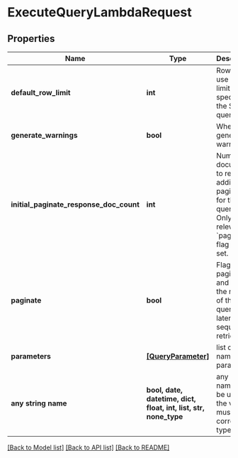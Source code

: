 # ExecuteQueryLambdaRequest


## Properties
Name | Type | Description | Notes
------------ | ------------- | ------------- | -------------
**default_row_limit** | **int** | Row limit to use if no limit specified in the SQL query text | [optional] 
**generate_warnings** | **bool** | Whether to generate warnings | [optional] 
**initial_paginate_response_doc_count** | **int** | Number of documents to return in addition to paginating for this query call. Only relevant if &#x60;paginate&#x60; flag is also set. | [optional] 
**paginate** | **bool** | Flag to paginate and store the results of this query for later / sequential retrieval. | [optional] 
**parameters** | [**[QueryParameter]**](QueryParameter.md) | list of named parameters | [optional] 
**any string name** | **bool, date, datetime, dict, float, int, list, str, none_type** | any string name can be used but the value must be the correct type | [optional]

[[Back to Model list]](../README.md#documentation-for-models) [[Back to API list]](../README.md#documentation-for-api-endpoints) [[Back to README]](../README.md)



